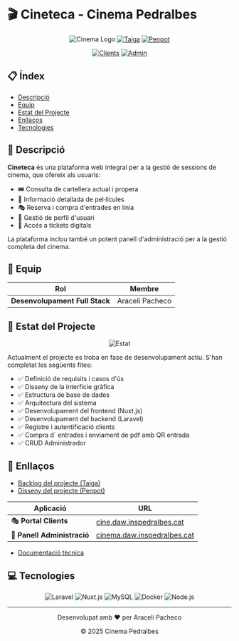 # 🎬 Cineteca - Cinema Pedralbes

<div align="center">
  
  ![Cinema Logo](https://img.shields.io/badge/Cinema-Pedralbes-red?style=for-the-badge)
  [![Taiga](https://img.shields.io/badge/Taiga-Backlog-green?style=for-the-badge&logo=taiga)](https://tree.taiga.io/project/aracelipac-cinema-aracelipac/backlog)
  [![Penpot](https://img.shields.io/badge/Penpot-Disseny-blue?style=for-the-badge&logo=penpot)](https://design.penpot.app/#/view?file-id=15f52329-dbfe-804d-8005-d5deb6269682&page-id=15f52329-dbfe-804d-8005-d5deb6269683&section=interactions&index=0&share-id=7e5a2fce-ccc0-804a-8005-d5ea89add55e)
  
</div>

<div align="center">
  
  [![Clients](https://img.shields.io/badge/Producció-Clients-E50914?style=for-the-badge&logo=firefox)](http://cine.daw.inspedralbes.cat/)
  [![Admin](https://img.shields.io/badge/Producció-Administradors-4B0082?style=for-the-badge&logo=firefox)](http://cinema.daw.inspedralbes.cat/)
  
</div>

## 📋 Índex
- [Descripció](#-descripció)
- [Equip](#-equip)
- [Estat del Projecte](#-estat-del-projecte)
- [Enllaços](#-enllaços)
- [Tecnologies](#-tecnologies)

## 📝 Descripció

**Cineteca** és una plataforma web integral per a la gestió de sessions de cinema, que ofereix als usuaris:

- 🎟️ Consulta de cartellera actual i propera
- 🍿 Informació detallada de pel·lícules
- 🎭 Reserva i compra d'entrades en línia
- 👤 Gestió de perfil d'usuari
- 📱 Accés a tickets digitals

La plataforma inclou també un potent panell d'administració per a la gestió completa del cinema.

## 👥 Equip

<div align="center">
  
  | Rol | Membre |
  |-----|--------|
  | **Desenvolupament Full Stack** | Araceli Pacheco |

</div>

## 🚀 Estat del Projecte

<div align="center">
  
  ![Estat](https://img.shields.io/badge/Estat-En_Desenvolupament-yellow?style=for-the-badge)
  
</div>

Actualment el projecte es troba en fase de desenvolupament actiu. S'han completat les següents fites:

- ✅ Definició de requisits i casos d'ús
- ✅ Disseny de la interfície gràfica
- ✅ Estructura de base de dades
- ✅ Arquitectura del sistema
- ✅ Desenvolupament del frontend (Nuxt.js)
- ✅ Desenvolupament del backend (Laravel)
- ✅ Registre i autentificació clients
- ✅ Compra d´ entrades i enviament de pdf amb QR entrada
- ✅ CRUD Administrador

## 🔗 Enllaços

- [Backlog del projecte (Taiga)](https://tree.taiga.io/project/aracelipac-cinema-aracelipac/backlog)
- [Disseny del projecte (Penpot)](https://design.penpot.app/#/view?file-id=15f52329-dbfe-804d-8005-d5deb6269682&page-id=15f52329-dbfe-804d-8005-d5deb6269683&section=interactions&index=0&share-id=7e5a2fce-ccc0-804a-8005-d5ea89add55e)

<div align="center">
  
  | Aplicació | URL |
  |-----------|-----|
  | 🎭 **Portal Clients** | [cine.daw.inspedralbes.cat](http://cine.daw.inspedralbes.cat/) |
  | 🔧 **Panell Administració** | [cinema.daw.inspedralbes.cat](http://cinema.daw.inspedralbes.cat/) |
  
</div>

- [Documentació tècnica](./doc/README.md)

## 💻 Tecnologies

<div align="center">
  
  ![Laravel](https://img.shields.io/badge/Laravel-Backend-FF2D20?style=flat-square&logo=laravel)
  ![Nuxt.js](https://img.shields.io/badge/Nuxt.js-Frontend-00DC82?style=flat-square&logo=nuxt.js)
  ![MySQL](https://img.shields.io/badge/MySQL-Database-4479A1?style=flat-square&logo=mysql)
  ![Docker](https://img.shields.io/badge/Docker-Containers-2496ED?style=flat-square&logo=docker)
  ![Node.js](https://img.shields.io/badge/Node.js-Service-339933?style=flat-square&logo=node.js)
  
</div>



---

<div align="center">
  
  Desenvolupat amb ❤️ per Araceli Pacheco
  
  © 2025 Cinema Pedralbes
  
</div>